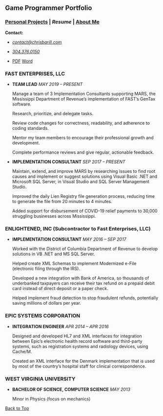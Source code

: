 ## Game Programmer Portfolio

### [Personal Projects][] | _Resume_ | [About Me][]

__Contact:__

*  _<contact@chrisbarill.com>_

*  _[304.376.0150](tel:+13043760150)_

[About Me]: about "Read About Me"
[Personal Projects]: projects "View My Projects"
[Resume]: resume "View My Resume"

* <a class="buttons" href="ChrisBarillResume.pdf">PDF</a> <a class="buttons" href="ChrisBarillResume.docx">Word</a>

### FAST ENTERPRISES, LLC

- __TEAM LEAD__ _MAY 2019 – PRESENT_

    Manage a team of 3 Implementation Consultants supporting MARS, the Mississippi Department of Revenue’s implementation of FAST’s GenTax software. 
    
    Research, prioritize, and delegate tasks.
    
    Review code changes for correctness, readability, and adherence to coding standards.
    
    Mentor my team members to encourage their professional growth and development.
    
    Complete performance reviews and give regular, actionable feedback.

- __IMPLEMENTATION CONSULTANT__ _SEP 2017 – PRESENT_

    Maintain, extend, and improve MARS by researching issues to find root causes and implement or suggest solutions using Visual Basic .NET and Microsoft SQL Server, in Visual Studio and SQL Server Management Studio.
    
    Improved the daily Lien Registry file generation process, reducing time to generate the file from 20 minutes to 4 minutes.
    
    Added support for disbursement of COVID-19 relief payments to 30,000 struggling businesses across Mississippi.

### ENLIGHTENED, INC (Subcontractor to Fast Enterprises, LLC)

- __IMPLEMENTATION CONSULTANT__ _MAY 2016 – SEP 2017_
    
    Worked with the District of Columbia Department of Revenue to develop solutions in VB .NET and MS SQL Server.
    
    Helped create XML Schemas to implement Modernized e-File (electronic filing through the IRS).
    
    Developed a new integration with Bank of America, so thousands of underbanked taxpayers can receive their tax refund on a prepaid debit card instead of direct deposit or a paper check.
    
    Helped implement fraud detection to stop fraudulent refunds, potentially saving millions of dollars per year.

### EPIC SYSTEMS CORPORATION

- __INTEGRATION ENGINEER__ _APR 2014 – APR 2016_

    Designed and developed HL7 and XML interfaces for integration between Epic’s electronic health record software and third-party systems, such as registration systems and radiology devices, using Cache/M.
    
    Created an XML interface for the Denmark implementation that is used by most of the country’s hospital staff for clinical correspondence.

### WEST VIRGINIA UNIVERSITY

- __BACHELOR OF SCIENCE, COMPUTER SCIENCE__ _MAY 2013_

    Minor in Physics (focus on mechanics)

[Back to Top](#game-programmer-portfolio)
